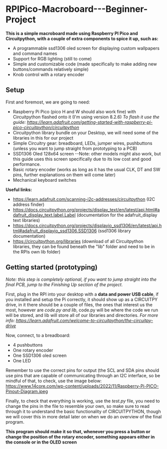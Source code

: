 # RPIPico-Macroboard---Beginner-Project
**This is a simple macroboard made using Raspberry PI Pico and Circuitpython, with a couple of extra components to spice it up, such as:**
- A programmable ssd1306 oled screen for displaying custom wallpapers and command names
- Support for RGB lighting (still to come)
- Simple and customizable code (made specifically to make adding new buttons/commands relatively simple)
- Knob control with a rotary encoder

## Setup
First and foremost, we are going to need:
- Raspberry Pi Pico (pico H and W should also work fine) with Circuitpython flashed onto it (I'm using version 8.2.6)
      *To flash it use the guide: https://learn.adafruit.com/getting-started-with-raspberry-pi-pico-circuitpython/circuitpython*
- Circuitpython library bundle on your Desktop, we will need some of the libraries in this for our project
- Simple Circuitry gear: breadboard, LEDs, jumper wires, pushbuttons (unless you want to jump straight from prototyping to a PCB)
- SSD1306 Oled 128x64 screen --Note: other models might also work, but this guide uses this screen specifically due to its low cost and good performance.
- Basic rotary encoder (works as long as it has the usual CLK, DT and SW pins, further explanations on them will come later)
- Mechanical keyboard switches

**Useful links:**
- https://learn.adafruit.com/scanning-i2c-addresses/circuitpython (I2C address finder)
- https://docs.circuitpython.org/projects/display_text/en/latest/api.html#adafruit_display_text.label.Label (documentation for the adafruit_display text libraries)
- https://docs.circuitpython.org/projects/displayio_ssd1306/en/latest/api.html#adafruit_displayio_ssd1306.SSD1306 (ssd1306 library documentation)
- https://circuitpython.org/libraries (download of all Circuitpython libraries, they can be found beneath the "lib" folder and need to be in the RPIs own lib folder)

## Getting started (prototyping)
*Note: this step is completely optional, if you want to jump straight into the final PCB, jump to the Finishing Up section of the project.*

First, plug in the RPI into your desktop with a **data and power USB cable**, if you installed and setup the Pi correctly, it should show up as a CIRCUITPY drive, in it there should be a couple of files, the ones that interest us the most, however are *code.py and lib*, code.py will be where the code we run will be stored, and lib will store all of our libraries  and directories. 
*For more info: https://learn.adafruit.com/welcome-to-circuitpython/the-circuitpy-drive*

Now, connect, to a breadboard:
- 4 pushbuttons
- One rotary encoder
- One SSD1306 oled screen
- One LED
  
Remember to use the correct pins for output (the SCL and SDA pins should use pins that are capable of communicating through an I2C interface, so be mindful of that, to check, use the image below: https://www.14core.com/wp-content/uploads/2022/11/Raspberry-Pi-PICO-Pinout-Diagram.jpeg

Finally, to check that everything is working, use the *test.py* file, you need to change the pins in the file to resemble your own, so make sure to read through it to understand the basic functionality of CIRCUITPYTHON, though we will cover this in more detail later on when we do an overview of the final program.

**This program should make it so that, whenever you press a button or change the position of the rotary encoder, something appears either in the console or in the OLED screen**
